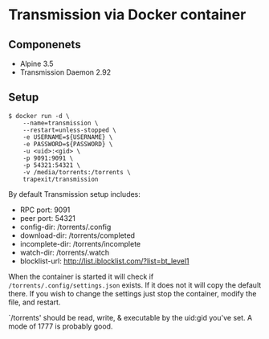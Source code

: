 # Transmission via Docker container

## Componenets
* Alpine 3.5
* Transmission Daemon 2.92

## Setup

```
$ docker run -d \
    --name=transmission \
    --restart=unless-stopped \
    -e USERNAME=${USERNAME} \
    -e PASSWORD=${PASSWORD} \
    -u <uid>:<gid> \
    -p 9091:9091 \
    -p 54321:54321 \
    -v /media/torrents:/torrents \
    trapexit/transmission
```

By default Transmission setup includes:
* RPC port: 9091
* peer port: 54321
* config-dir: /torrents/.config
* download-dir: /torrents/completed
* incomplete-dir: /torrents/incomplete
* watch-dir: /torrents/.watch
* blocklist-url: http://list.iblocklist.com/?list=bt_level1


When the container is started it will check if `/torrents/.config/settings.json` exists. If it does not it will copy the default there. If you wish to change the settings just stop the container, modify the file, and restart.

`/torrents' should be read, write, & executable by the uid:gid you've set. A mode of 1777 is probably good.

